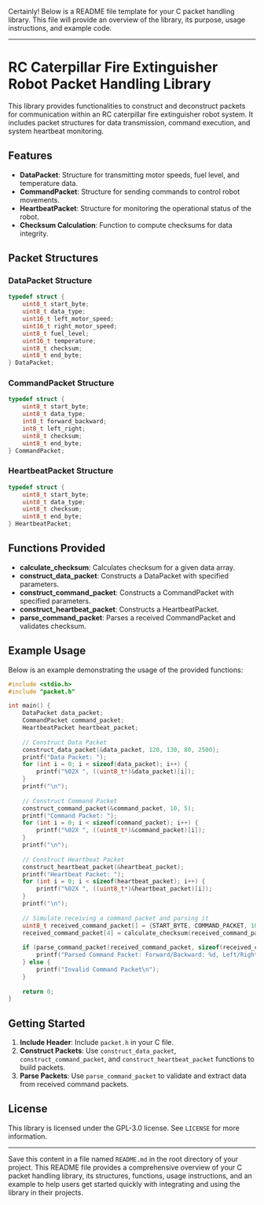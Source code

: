 Certainly! Below is a README file template for your C packet handling library. This file will provide an overview of the library, its purpose, usage instructions, and example code.

---

# RC Caterpillar Fire Extinguisher Robot Packet Handling Library

This library provides functionalities to construct and deconstruct packets for communication within an RC caterpillar fire extinguisher robot system. It includes packet structures for data transmission, command execution, and system heartbeat monitoring.

## Features

- **DataPacket**: Structure for transmitting motor speeds, fuel level, and temperature data.
- **CommandPacket**: Structure for sending commands to control robot movements.
- **HeartbeatPacket**: Structure for monitoring the operational status of the robot.
- **Checksum Calculation**: Function to compute checksums for data integrity.

## Packet Structures

### DataPacket Structure

```c
typedef struct {
    uint8_t start_byte;
    uint8_t data_type;
    uint16_t left_motor_speed;
    uint16_t right_motor_speed;
    uint8_t fuel_level;
    uint16_t temperature;
    uint8_t checksum;
    uint8_t end_byte;
} DataPacket;
```

### CommandPacket Structure

```c
typedef struct {
    uint8_t start_byte;
    uint8_t data_type;
    int8_t forward_backward;
    int8_t left_right;
    uint8_t checksum;
    uint8_t end_byte;
} CommandPacket;
```

### HeartbeatPacket Structure

```c
typedef struct {
    uint8_t start_byte;
    uint8_t data_type;
    uint8_t checksum;
    uint8_t end_byte;
} HeartbeatPacket;
```

## Functions Provided

- **calculate_checksum**: Calculates checksum for a given data array.
- **construct_data_packet**: Constructs a DataPacket with specified parameters.
- **construct_command_packet**: Constructs a CommandPacket with specified parameters.
- **construct_heartbeat_packet**: Constructs a HeartbeatPacket.
- **parse_command_packet**: Parses a received CommandPacket and validates checksum.

## Example Usage

Below is an example demonstrating the usage of the provided functions:

```c
#include <stdio.h>
#include "packet.h"

int main() {
    DataPacket data_packet;
    CommandPacket command_packet;
    HeartbeatPacket heartbeat_packet;
    
    // Construct Data Packet
    construct_data_packet(&data_packet, 120, 130, 80, 2500);
    printf("Data Packet: ");
    for (int i = 0; i < sizeof(data_packet); i++) {
        printf("%02X ", ((uint8_t*)&data_packet)[i]);
    }
    printf("\n");
    
    // Construct Command Packet
    construct_command_packet(&command_packet, 10, 5);
    printf("Command Packet: ");
    for (int i = 0; i < sizeof(command_packet); i++) {
        printf("%02X ", ((uint8_t*)&command_packet)[i]);
    }
    printf("\n");
    
    // Construct Heartbeat Packet
    construct_heartbeat_packet(&heartbeat_packet);
    printf("Heartbeat Packet: ");
    for (int i = 0; i < sizeof(heartbeat_packet); i++) {
        printf("%02X ", ((uint8_t*)&heartbeat_packet)[i]);
    }
    printf("\n");
    
    // Simulate receiving a command packet and parsing it
    uint8_t received_command_packet[] = {START_BYTE, COMMAND_PACKET, 10, 5, 0x00, END_BYTE};
    received_command_packet[4] = calculate_checksum(received_command_packet, sizeof(received_command_packet) - 2);
    
    if (parse_command_packet(received_command_packet, sizeof(received_command_packet), &command_packet) == 0) {
        printf("Parsed Command Packet: Forward/Backward: %d, Left/Right: %d\n", command_packet.forward_backward, command_packet.left_right);
    } else {
        printf("Invalid Command Packet\n");
    }
    
    return 0;
}
```

## Getting Started

1. **Include Header**: Include `packet.h` in your C file.
2. **Construct Packets**: Use `construct_data_packet`, `construct_command_packet`, and `construct_heartbeat_packet` functions to build packets.
3. **Parse Packets**: Use `parse_command_packet` to validate and extract data from received command packets.

## License

This library is licensed under the GPL-3.0 license. See `LICENSE` for more information.

---

Save this content in a file named `README.md` in the root directory of your project. This README file provides a comprehensive overview of your C packet handling library, its structures, functions, usage instructions, and an example to help users get started quickly with integrating and using the library in their projects.